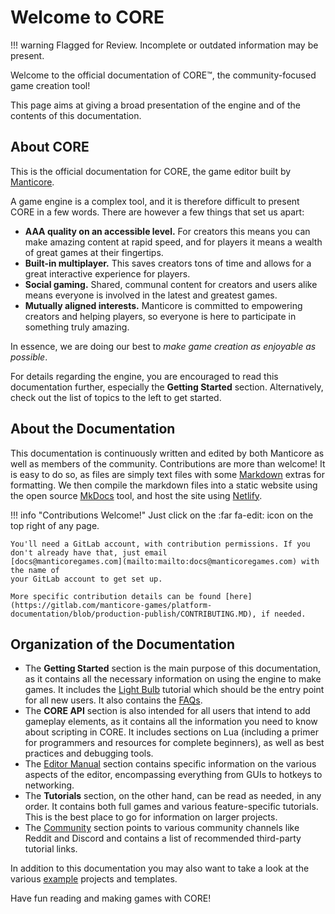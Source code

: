 # Welcome to CORE

!!! warning
    Flagged for Review.
    Incomplete or outdated information may be present.

Welcome to the official documentation of CORE&trade;, the community-focused game creation tool!

This page aims at giving a broad presentation of the engine and of the contents of this
documentation.

## About CORE

This is the official documentation for CORE, the game editor built by [Manticore].

A game engine is a complex tool, and it is therefore difficult to present CORE in a few words. There
are however a few things that set us apart:

- **AAA quality on an accessible level.**  For creators this means you can make amazing content at
  rapid speed, and for players it means a wealth of great games at their fingertips.
- **Built-in multiplayer.** This saves creators tons of time and allows for a great interactive
  experience for players.
- **Social gaming.** Shared, communal content for creators and users alike means everyone is
  involved in the latest and greatest games.
- **Mutually aligned interests.** Manticore is committed to empowering creators and helping players,
  so everyone is here to participate in something truly amazing.

In essence, we are doing our best to _make game creation as enjoyable as possible_.

For details regarding the engine, you are encouraged to read this documentation further, especially
the **Getting Started** section. Alternatively, check out the list of topics to the left to get started.

## About the Documentation

This documentation is continuously written and edited by both Manticore as well as members of the
community. Contributions are more than welcome! It is easy to do so, as files are simply text files
with some [Markdown] extras for formatting. We then compile the markdown files into a static website
using the open source [MkDocs] tool, and host the site using [Netlify].

!!! info "Contributions Welcome!"
    Just click on the :far fa-edit: icon on the top right of any page.

    You'll need a GitLab account, with contribution permissions. If you
    don't already have that, just email
    [docs@manticoregames.com](mailto:mailto:docs@manticoregames.com) with the name of
    your GitLab account to get set up.

    More specific contribution details can be found [here](https://gitlab.com/manticore-games/platform-documentation/blob/production-publish/CONTRIBUTING.MD), if needed.

## Organization of the Documentation

- The **Getting Started** section is the main purpose of this documentation, as it contains all the
  necessary information on using the engine to make games. It includes the [Light Bulb] tutorial
  which should be the entry point for all new users. It also contains the [FAQs].
- The **CORE API** section is also intended for all users that intend to add gameplay elements, as it
  contains all the information you need to know about scripting in CORE. It includes sections on Lua
  (including a primer for programmers and resources for complete beginners), as well as best
  practices and debugging tools.
- The [Editor Manual] section contains specific information on the various
  aspects of the editor, encompassing everything from GUIs to hotkeys to networking.
- The **Tutorials** section, on the other hand, can be read as needed, in any order. It contains both
  full games and various feature-specific tutorials. This is the best place to go for information on
  larger projects.
- The [Community] section points to various community channels like Reddit and Discord and contains
  a list of recommended third-party tutorial links.

In addition to this documentation you may also want to take a look at the various [example]
projects and templates.

Have fun reading and making games with CORE!

[Manticore]: https://www.manticoregames.com/

[Markdown]:https://daringfireball.net/projects/markdown/syntax
[MkDocs]: https://www.mkdocs.org/
[Netlify]: https://www.netlify.com
[Godot]: https://godot.readthedocs.io/en/3.0/
[Material]: https://squidfunk.github.io/mkdocs-material

[FAQs]: faqs.md
[Light Bulb]: tutorials/gameplay/lua_basics_lightbulb.md
[Editor Manual]: /getting_started/editor_intro.md
[Tutorials]: /tutorials/
[Community]: community.md
[example]: /tutorials/examples.md
